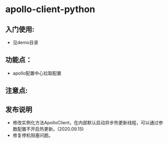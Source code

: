 # apollo-client-python


## 入门使用:

* 见demo目录

## 功能点：
* apollo配置中心拉取配置

## 注意点:


## 发布说明
* 修改实例化方法ApolloClient，在内部默认启动异步热更新线程，可以通过参数配置不开启热更新。(2020.09.15)
* 修复停机阻塞问题。